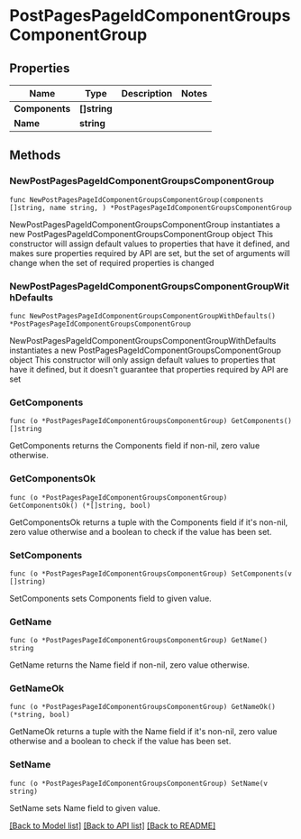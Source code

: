 # PostPagesPageIdComponentGroupsComponentGroup

## Properties

Name | Type | Description | Notes
------------ | ------------- | ------------- | -------------
**Components** | **[]string** |  | 
**Name** | **string** |  | 

## Methods

### NewPostPagesPageIdComponentGroupsComponentGroup

`func NewPostPagesPageIdComponentGroupsComponentGroup(components []string, name string, ) *PostPagesPageIdComponentGroupsComponentGroup`

NewPostPagesPageIdComponentGroupsComponentGroup instantiates a new PostPagesPageIdComponentGroupsComponentGroup object
This constructor will assign default values to properties that have it defined,
and makes sure properties required by API are set, but the set of arguments
will change when the set of required properties is changed

### NewPostPagesPageIdComponentGroupsComponentGroupWithDefaults

`func NewPostPagesPageIdComponentGroupsComponentGroupWithDefaults() *PostPagesPageIdComponentGroupsComponentGroup`

NewPostPagesPageIdComponentGroupsComponentGroupWithDefaults instantiates a new PostPagesPageIdComponentGroupsComponentGroup object
This constructor will only assign default values to properties that have it defined,
but it doesn't guarantee that properties required by API are set

### GetComponents

`func (o *PostPagesPageIdComponentGroupsComponentGroup) GetComponents() []string`

GetComponents returns the Components field if non-nil, zero value otherwise.

### GetComponentsOk

`func (o *PostPagesPageIdComponentGroupsComponentGroup) GetComponentsOk() (*[]string, bool)`

GetComponentsOk returns a tuple with the Components field if it's non-nil, zero value otherwise
and a boolean to check if the value has been set.

### SetComponents

`func (o *PostPagesPageIdComponentGroupsComponentGroup) SetComponents(v []string)`

SetComponents sets Components field to given value.


### GetName

`func (o *PostPagesPageIdComponentGroupsComponentGroup) GetName() string`

GetName returns the Name field if non-nil, zero value otherwise.

### GetNameOk

`func (o *PostPagesPageIdComponentGroupsComponentGroup) GetNameOk() (*string, bool)`

GetNameOk returns a tuple with the Name field if it's non-nil, zero value otherwise
and a boolean to check if the value has been set.

### SetName

`func (o *PostPagesPageIdComponentGroupsComponentGroup) SetName(v string)`

SetName sets Name field to given value.



[[Back to Model list]](../README.md#documentation-for-models) [[Back to API list]](../README.md#documentation-for-api-endpoints) [[Back to README]](../README.md)


